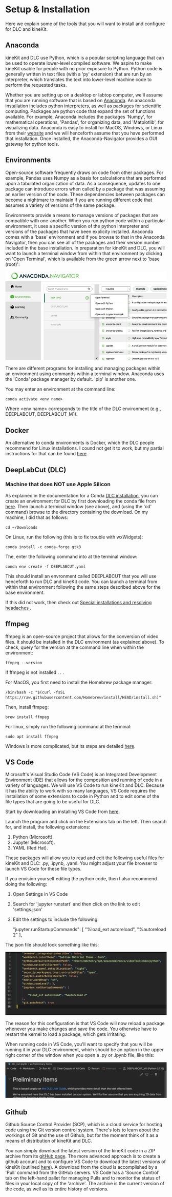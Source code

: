 # Setup & Installation

Here we explain some of the tools that you will want to install and configure for DLC and kineKit.

## Anaconda

kineKit and DLC use Python, which is a popular scripting language that can be used to operate lower-level compiled software.
We aspire to make kineKit usable for people with no prior exposure to Python.
Python code is generally written in text files (with a 'py' extension) that are run by an interpreter, which translates the text into lower-level machine code to perform the requested tasks. 

Whether you are setting up on a desktop or labtop computer, we'll assume that you are running software that is based on [Anaconda](https://www.anaconda.com). An anaconda installation includes python interpreters, as well as packages for scientific computing. Packages are python code that expand the set of functions available. For example, Anaconda includes the packages 'Numpy', for mathematical operations, 'Pandas', for organizing data, and 'Matplotlib', for visualizing data. Anaconda is easy to install for MacOS, Windows, or Linux from their [website](https://www.anaconda.com) and we will henceforth assume that you have performed that installation. Once installed, the Anaconda-Navigator provides a GUI gateway for python tools.

## Environments

Open-source software frequently draws on code from other packages. For example, Pandas uses Numpy as a basis for calculations that are performed upon a tabulated organization of data. As a consequence, updates to one package can introduce errors when called by a package that was assuming an earlier version of the code. These dependencies between packages can become a nightmare to maintain if you are running different code that assumes a variety of versions of the same package. 

Environments provide a means to manage versions of packages that are compatible with one-another. When you run python code within a particular environment, it uses a specific  version of the python interpreter and versions of the packages that have been explicity installed. Anaconda comes with a 'base' environment and if you browse to that in the Anaconda Navigator, then you can see all of the packages and their version number included in the base installation. In preparation for kineKit and DLC, you will want to launch a terminal window from within that environment by clicking on 'Open Terminal', which is available from the green arrow next to 'base (root)':

![Open Terminal](/docs/assets/open_terminal.png)

There are different programs for installing and managing packages within an environment using commands within a terminal window. Anaconda uses the 'Conda' package manager by default. 'pip' is another one.

You may enter an environment at the command line:

    conda activate <env name>

Where \<env name\> corresponds to the title of the DLC environment (e.g., DEEPLABCUT, DEEPLABCUT_M1).

## Docker

An alternative to conda environments is Docker, which the DLC people recommend for Linux installations. I cound not get it to work, but my partial instructions for that can be found [here](/docs/docker.md).

## DeepLabCut (DLC)

### Machine that does NOT use Apple Silicon

As explained in the documentation for a Conda [DLC installation](https://deeplabcut.github.io/DeepLabCut/docs/installation.html), you can create an environment for DLC by first downloading the conda file from [here](http://www.mackenziemathislab.org/s/DEEPLABCUT.yaml). Then launch a terminal window (see above), and (using the 'cd' command) browse to the directory containing the download. On my machine, I did that as follows:

    cd ~/Downloads

On Linux, run the following (this is to fix trouble with wxWidgets):

    conda install -c conda-forge gtk3

The, enter the following command into at the terminal window:

    conda env create -f DEEPLABCUT.yaml

This should install an envronment called DEEPLABCUT that you will use henceforth to run DLC and kineKit code. You can launch a terminal from within that environment following the same steps described above for the base environment.

If this did not work, then check out [Special installations and resolving headaches ](/docs/installation_trouble.md).

## ffmpeg

ffmpeg is an open-source project that allows for the conversion of video files. It should be installed in the DLC environment (as explained above). To check, query for the version at the command line when within the environment:

    ffmpeg --version

If ffmpeg is not installed . . .

For MacOS, you first need to install the Homebrew package manager:

    /bin/bash -c "$(curl -fsSL https://raw.githubusercontent.com/Homebrew/install/HEAD/install.sh)"

Then, install ffmpeg:

    brew install ffmpeg

For linux, simply run the following command at the terminal: 

    sudo apt install ffmpeg

Windows is more complicated, but its steps are detailed [here](https://www.wikihow.com/Install-FFmpeg-on-Windows).

## VS Code

Microsoft's Visual Studio Code (VS Code) is an Integrated Development Environment (IDE) that allows for the composition and running of code in a variety of languages. We will use VS Code to run kineKit and DLC. Because it has the ability to work with so many languages, VS Code requires the installation of some extensions to code in Python and to edit some of the file types that are going to be useful for DLC. 

Start by downloading an installing VS Code from [here](https://code.visualstudio.com).

Launch the program and click on the Extensions tab on the left. Then search for, and install, the following extensions:

1. Python (Microsoft).
1. Jupyter (Microsoft).
1. YAML (Red Hat).

These packages will allow you to read and edit the following useful files for kineKit and DLC: .py, .ipynb, .yaml. You might adjust your file browser to launch VS Code for these file types.

If you envision yourself editing the python code, then I also recommend doing the following:

1. Open Settings in VS Code
1. Search for 'jupyter runstart' and then click on the link to edit 'settings.json'
1. Edit the settings to include the following: 

    "jupyter.runStartupCommands": [
    "%load_ext autoreload", "%autoreload 2"
],

The json file should look something like this:

![json settings](/docs/assets/json_set.png)

The reason for this configuration is that VS Code will now reload a package whenever you make changes and save the code. You otherwise have to restart the kernel to load a package, which gets irritating.

When running code in VS Code, you'll want to specify that you will be running it in your DLC environment, which should be an option in the upper right corner of the window when you open a .py or .ipynb file, like this:

![VC Vode window](/docs/assets/vs_code_env.png)

## Github

Github Source Control Provider (SCP), which is a cloud service for hosting code using the Git version control system. There's lots to learn about the workings of Git and the use of Github, but for the moment think of it as a means of distribution of kineKit and DLC. 

You can simply download the latest version of the kineKit code in a ZIP archive from its [gitHub page](https://github.com/mmchenry/kineKit.git). The more advanced approach is to create a github account and to configure VS Code to download the latest versions of kineKit (outlined [here](https://code.visualstudio.com/docs/editor/versioncontrol)). A download from the cloud is accomplished by a 'Pull' command from the GitHub servers. VS Code has a 'Source Control' tab on the left-hand pallet for managing Pulls and to monitor the status of files in your local copy of the 'archive'. The archive is the current version of the code, as well as its entire history of versions.